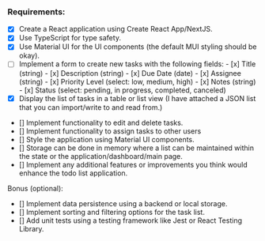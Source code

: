 ### Requirements:

- [x] Create a React application using Create React App/NextJS.
- [x] Use TypeScript for type safety.
- [x] Use Material UI for the UI components (the default MUI styling should be okay).
- [ ] Implement a form to create new tasks with the following fields:
      - [x] Title (string)
      - [x] Description (string)
      - [x] Due Date (date)
      - [x] Assignee (string)
      - [x] Priority Level (select: low, medium, high)
      - [x] Notes (string)
      - [x] Status (select: pending, in progress, completed, canceled)
- [x] Display the list of tasks in a table or list view (I have attached a JSON list that you can import/write to and read from.)
- [] Implement functionality to edit and delete tasks.
- [] Implement functionality to assign tasks to other users 
- [] Style the application using Material UI components.
- [] Storage can be done in memory where a list can be maintained within the state or the application/dashboard/main page. 
- [] Implement any additional features or improvements you think would enhance the todo list application.

Bonus (optional):

- [] Implement data persistence using a backend or local storage.
- [] Implement sorting and filtering options for the task list.
- [] Add unit tests using a testing framework like Jest or React Testing Library.